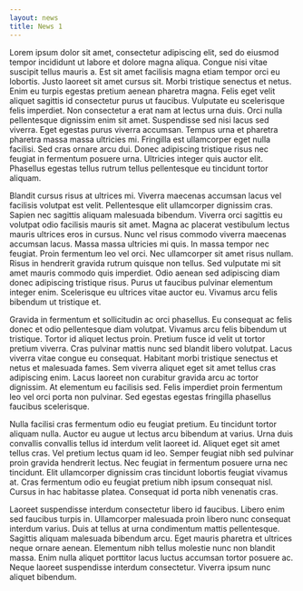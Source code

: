 ```yaml
---
layout: news
title: News 1
---
```

Lorem ipsum dolor sit amet, consectetur adipiscing elit, sed do eiusmod tempor incididunt ut labore et dolore magna aliqua. Congue nisi vitae suscipit tellus mauris a. Est sit amet facilisis magna etiam tempor orci eu lobortis. Justo laoreet sit amet cursus sit. Morbi tristique senectus et netus. Enim eu turpis egestas pretium aenean pharetra magna. Felis eget velit aliquet sagittis id consectetur purus ut faucibus. Vulputate eu scelerisque felis imperdiet. Non consectetur a erat nam at lectus urna duis. Orci nulla pellentesque dignissim enim sit amet. Suspendisse sed nisi lacus sed viverra. Eget egestas purus viverra accumsan. Tempus urna et pharetra pharetra massa massa ultricies mi. Fringilla est ullamcorper eget nulla facilisi. Sed cras ornare arcu dui. Donec adipiscing tristique risus nec feugiat in fermentum posuere urna. Ultricies integer quis auctor elit. Phasellus egestas tellus rutrum tellus pellentesque eu tincidunt tortor aliquam.

Blandit cursus risus at ultrices mi. Viverra maecenas accumsan lacus vel facilisis volutpat est velit. Pellentesque elit ullamcorper dignissim cras. Sapien nec sagittis aliquam malesuada bibendum. Viverra orci sagittis eu volutpat odio facilisis mauris sit amet. Magna ac placerat vestibulum lectus mauris ultrices eros in cursus. Nunc vel risus commodo viverra maecenas accumsan lacus. Massa massa ultricies mi quis. In massa tempor nec feugiat. Proin fermentum leo vel orci. Nec ullamcorper sit amet risus nullam. Risus in hendrerit gravida rutrum quisque non tellus. Sed vulputate mi sit amet mauris commodo quis imperdiet. Odio aenean sed adipiscing diam donec adipiscing tristique risus. Purus ut faucibus pulvinar elementum integer enim. Scelerisque eu ultrices vitae auctor eu. Vivamus arcu felis bibendum ut tristique et.

Gravida in fermentum et sollicitudin ac orci phasellus. Eu consequat ac felis donec et odio pellentesque diam volutpat. Vivamus arcu felis bibendum ut tristique. Tortor id aliquet lectus proin. Pretium fusce id velit ut tortor pretium viverra. Cras pulvinar mattis nunc sed blandit libero volutpat. Lacus viverra vitae congue eu consequat. Habitant morbi tristique senectus et netus et malesuada fames. Sem viverra aliquet eget sit amet tellus cras adipiscing enim. Lacus laoreet non curabitur gravida arcu ac tortor dignissim. At elementum eu facilisis sed. Felis imperdiet proin fermentum leo vel orci porta non pulvinar. Sed egestas egestas fringilla phasellus faucibus scelerisque.

Nulla facilisi cras fermentum odio eu feugiat pretium. Eu tincidunt tortor aliquam nulla. Auctor eu augue ut lectus arcu bibendum at varius. Urna duis convallis convallis tellus id interdum velit laoreet id. Aliquet eget sit amet tellus cras. Vel pretium lectus quam id leo. Semper feugiat nibh sed pulvinar proin gravida hendrerit lectus. Nec feugiat in fermentum posuere urna nec tincidunt. Elit ullamcorper dignissim cras tincidunt lobortis feugiat vivamus at. Cras fermentum odio eu feugiat pretium nibh ipsum consequat nisl. Cursus in hac habitasse platea. Consequat id porta nibh venenatis cras.

Laoreet suspendisse interdum consectetur libero id faucibus. Libero enim sed faucibus turpis in. Ullamcorper malesuada proin libero nunc consequat interdum varius. Duis at tellus at urna condimentum mattis pellentesque. Sagittis aliquam malesuada bibendum arcu. Eget mauris pharetra et ultrices neque ornare aenean. Elementum nibh tellus molestie nunc non blandit massa. Enim nulla aliquet porttitor lacus luctus accumsan tortor posuere ac. Neque laoreet suspendisse interdum consectetur. Viverra ipsum nunc aliquet bibendum.